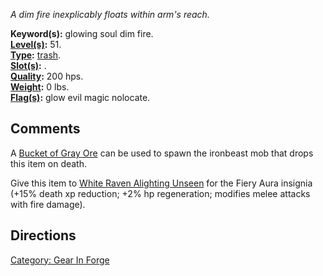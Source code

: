 *A dim fire inexplicably floats within arm's reach.*

**Keyword(s):** glowing soul dim fire.  
**[Level(s)](Object_Level "wikilink"):** 51.  
**[Type](:Category:_Object_Types "wikilink"):**
[trash](:Category:_Trash "wikilink").  
**[Slot(s)](Object_Slots "wikilink"):** .  
**[Quality](Object_Quality "wikilink"):** 200 hps.  
**[Weight](Object_Weight "wikilink"):** 0 lbs.  
**[Flag(s)](:Category:_Object_Flags "wikilink"):** glow evil magic
nolocate.  

## Comments

A [Bucket of Gray Ore](Bucket_of_Gray_Ore "wikilink") can be used to
spawn the ironbeast mob that drops this item on death.

Give this item to [White Raven Alighting
Unseen](White_Raven_Alighting_Unseen "wikilink") for the Fiery Aura
insignia (+15% death xp reduction; +2% hp regeneration; modifies melee
attacks with fire damage).

## Directions

[Category: Gear In Forge](Category:_Gear_In_Forge "wikilink")
